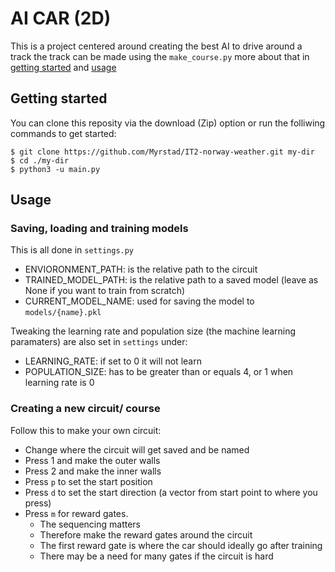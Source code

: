 # AI CAR (2D)

This is a project centered around creating the best AI to drive around a track
the track can be made using the `make_course.py` more about that in [getting started](#getting-started) and [usage](#usage)

## Getting started

You can clone this reposity via the download (Zip) option or run the folliwing commands to get started:

```
$ git clone https://github.com/Myrstad/IT2-norway-weather.git my-dir
$ cd ./my-dir
$ python3 -u main.py
```

## Usage

### Saving, loading and training models

This is all done in `settings.py`
* ENVIORONMENT_PATH: is the relative path to the circuit
* TRAINED_MODEL_PATH: is the relative path to a saved model (leave as None if you want to train from scratch)
* CURRENT_MODEL_NAME: used for saving the model to `models/{name}.pkl`

Tweaking the learning rate and population size (the machine learning paramaters) are also set in `settings` under:
* LEARNING_RATE: if set to 0 it will not learn
* POPULATION_SIZE: has to be greater than or equals 4, or 1 when learning rate is 0

### Creating a new circuit/ course

Follow this to make your own circuit:

* Change where the circuit will get saved and be named
* Press 1 and make the outer walls
* Press 2 and make the inner walls
* Press `p` to set the start position
* Press `d` to set the start direction (a vector from start point to where you press)
* Press `m` for reward gates.
  - The sequencing matters
  - Therefore make the reward gates around the circuit
  - The first reward gate is where the car should ideally go after training
  - There may be a need for many gates if the circuit is hard
